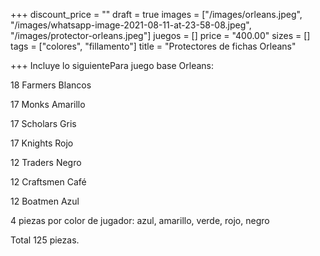 +++
discount_price = ""
draft = true
images = ["/images/orleans.jpeg", "/images/whatsapp-image-2021-08-11-at-23-58-08.jpeg", "/images/protector-orleans.jpeg"]
juegos = []
price = "400.00"
sizes = []
tags = ["colores", "fillamento"]
title = "Protectores de fichas Orleans"

+++
Incluye lo siguientePara juego base Orleans:

18 Farmers Blancos

17 Monks Amarillo

17 Scholars Gris

17 Knights Rojo

12 Traders Negro

12 Craftsmen Café

12 Boatmen Azul

4 piezas por color de jugador: azul, amarillo, verde, rojo, negro

Total 125 piezas.